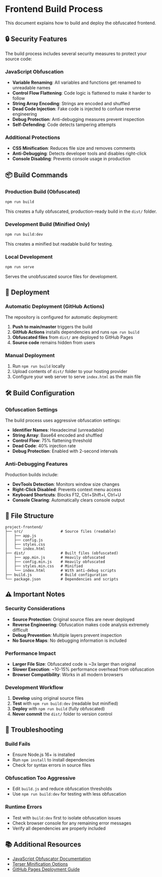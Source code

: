# Frontend Build Process

This document explains how to build and deploy the obfuscated frontend.

## 🔒 Security Features

The build process includes several security measures to protect your source code:

### JavaScript Obfuscation
- **Variable Renaming**: All variables and functions get renamed to unreadable names
- **Control Flow Flattening**: Code logic is flattened to make it harder to follow
- **String Array Encoding**: Strings are encoded and shuffled 
- **Dead Code Injection**: Fake code is injected to confuse reverse engineering
- **Debug Protection**: Anti-debugging measures prevent inspection
- **Self-Defending**: Code detects tampering attempts

### Additional Protections
- **CSS Minification**: Reduces file size and removes comments
- **Anti-Debugging**: Detects developer tools and disables right-click
- **Console Disabling**: Prevents console usage in production

## 📦 Build Commands

### Production Build (Obfuscated)
```bash
npm run build
```
This creates a fully obfuscated, production-ready build in the `dist/` folder.

### Development Build (Minified Only)
```bash
npm run build:dev
```
This creates a minified but readable build for testing.

### Local Development
```bash
npm run serve
```
Serves the unobfuscated source files for development.

## 🚀 Deployment

### Automatic Deployment (GitHub Actions)
The repository is configured for automatic deployment:

1. **Push to main/master** triggers the build
2. **GitHub Actions** installs dependencies and runs `npm run build`
3. **Obfuscated files** from `dist/` are deployed to GitHub Pages
4. **Source code** remains hidden from users

### Manual Deployment
1. Run `npm run build` locally
2. Upload contents of `dist/` folder to your hosting provider
3. Configure your web server to serve `index.html` as the main file

## 🛠️ Build Configuration

### Obfuscation Settings
The build process uses aggressive obfuscation settings:

- **Identifier Names**: Hexadecimal (unreadable)
- **String Array**: Base64 encoded and shuffled
- **Control Flow**: 75% flattening threshold
- **Dead Code**: 40% injection rate
- **Debug Protection**: Enabled with 2-second intervals

### Anti-Debugging Features
Production builds include:

- **DevTools Detection**: Monitors window size changes
- **Right-Click Disabled**: Prevents context menu access
- **Keyboard Shortcuts**: Blocks F12, Ctrl+Shift+I, Ctrl+U
- **Console Clearing**: Automatically clears console output

## 📁 File Structure

```
project-frontend/
├── src/                 # Source files (readable)
│   ├── app.js
│   ├── config.js
│   ├── styles.css
│   └── index.html
├── dist/                # Built files (obfuscated)
│   ├── app.min.js       # Heavily obfuscated
│   ├── config.min.js    # Heavily obfuscated
│   ├── styles.min.css   # Minified
│   └── index.html       # With anti-debug scripts
├── build.js             # Build configuration
└── package.json         # Dependencies and scripts
```

## ⚠️ Important Notes

### Security Considerations
- **Source Protection**: Original source files are never deployed
- **Reverse Engineering**: Obfuscation makes code analysis extremely difficult
- **Debug Prevention**: Multiple layers prevent inspection
- **No Source Maps**: No debugging information is included

### Performance Impact
- **Larger File Size**: Obfuscated code is ~3x larger than original
- **Slower Execution**: ~10-15% performance overhead from obfuscation
- **Browser Compatibility**: Works in all modern browsers

### Development Workflow
1. **Develop** using original source files
2. **Test** with `npm run build:dev` (readable but minified)
3. **Deploy** with `npm run build` (fully obfuscated)
4. **Never commit** the `dist/` folder to version control

## 🔧 Troubleshooting

### Build Fails
- Ensure Node.js 16+ is installed
- Run `npm install` to install dependencies
- Check for syntax errors in source files

### Obfuscation Too Aggressive
- Edit `build.js` and reduce obfuscation thresholds
- Use `npm run build:dev` for testing with less obfuscation

### Runtime Errors
- Test with `build:dev` first to isolate obfuscation issues
- Check browser console for any remaining error messages
- Verify all dependencies are properly included

## 📚 Additional Resources

- [JavaScript Obfuscator Documentation](https://github.com/javascript-obfuscator/javascript-obfuscator)
- [Terser Minification Options](https://terser.org/docs/api-reference)
- [GitHub Pages Deployment Guide](https://docs.github.com/en/pages)